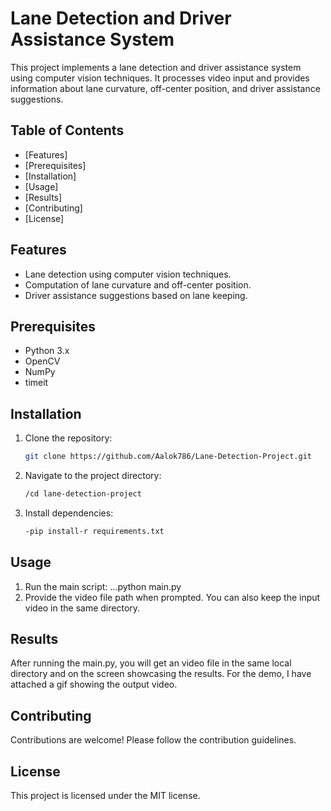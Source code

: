 # Lane Detection and Driver Assistance System

This project implements a lane detection and driver assistance system using computer vision techniques. It processes video input and provides information about lane curvature, off-center position, and driver assistance suggestions.

## Table of Contents
- [Features]
- [Prerequisites]
- [Installation]
- [Usage]
- [Results]
- [Contributing]
- [License]

## Features
- Lane detection using computer vision techniques.
- Computation of lane curvature and off-center position.
- Driver assistance suggestions based on lane keeping.

## Prerequisites
- Python 3.x
- OpenCV
- NumPy
- timeit

## Installation
1. Clone the repository:
   ```bash
   git clone https://github.com/Aalok786/Lane-Detection-Project.git
2. Navigate to the project directory:
    ```bash
   /cd lane-detection-project
4. Install dependencies:
    ```bash
   -pip install-r requirements.txt

## Usage
1. Run the main script:
  ...python main.py
2. Provide the video file path when prompted. You can also keep the input video in the same directory.

## Results
 After running the main.py, you will get an video file in the same local directory and on the screen showcasing the results.
 For the demo, I have attached a gif showing the output video.

## Contributing
Contributions are welcome! Please follow the contribution guidelines.

## License
This project is licensed under the MIT license.

